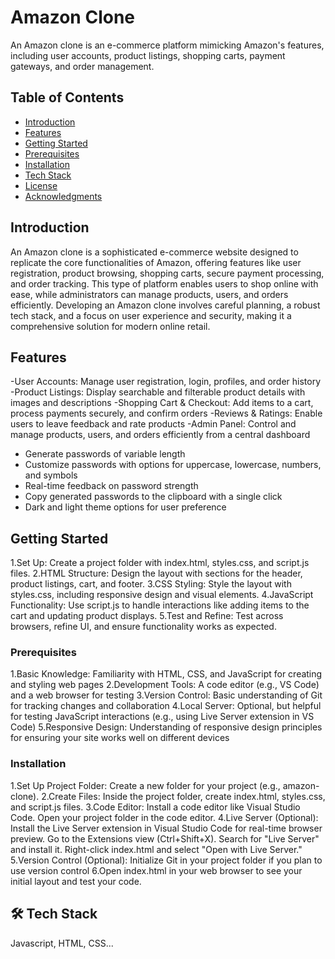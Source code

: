 # Amazon Clone

An Amazon clone is an e-commerce platform mimicking Amazon's features, including user accounts, product listings, shopping carts, payment gateways, and order management.

## Table of Contents
- [Introduction](#introduction)
- [Features](#features)
- [Getting Started](#getting-started)
- [Prerequisites](#prerequisites)
- [Installation](#installation)
- [Tech Stack](#tech)
- [License](#license)
- [Acknowledgments](#Acknowledgements)

## Introduction
An Amazon clone is a sophisticated e-commerce website designed to replicate the core functionalities of Amazon, offering features like user registration, product browsing, shopping carts, secure payment processing, and order tracking. This type of platform enables users to shop online with ease, while administrators can manage products, users, and orders efficiently. Developing an Amazon clone involves careful planning, a robust tech stack, and a focus on user experience and security, making it a comprehensive solution for modern online retail.
## Features
-User Accounts: Manage user registration, login, profiles, and order history 
-Product Listings: Display searchable and filterable product details with images and descriptions 
-Shopping Cart & Checkout: Add items to a cart, process payments securely, and confirm orders 
-Reviews & Ratings: Enable users to leave feedback and rate products
-Admin Panel: Control and manage products, users, and orders efficiently from a central dashboard


- Generate passwords of variable length
- Customize passwords with options for uppercase, lowercase, numbers, and symbols
- Real-time feedback on password strength
- Copy generated passwords to the clipboard with a single click
- Dark and light theme options for user preference
## Getting Started

1.Set Up: Create a project folder with index.html, styles.css, and script.js files.
2.HTML Structure: Design the layout with sections for the header, product listings, cart, and footer.
3.CSS Styling: Style the layout with styles.css, including responsive design and visual elements.
4.JavaScript Functionality: Use script.js to handle interactions like adding items to the cart and updating product displays.
5.Test and Refine: Test across browsers, refine UI, and ensure functionality works as expected.
### Prerequisites

1.Basic Knowledge: Familiarity with HTML, CSS, and JavaScript for creating and styling web pages
2.Development Tools: A code editor (e.g., VS Code) and a web browser for testing
3.Version Control: Basic understanding of Git for tracking changes and collaboration
4.Local Server: Optional, but helpful for testing JavaScript interactions (e.g., using Live Server extension in VS Code)
5.Responsive Design: Understanding of responsive design principles for ensuring your site works well on different devices

### Installation
1.Set Up Project Folder:
Create a new folder for your project (e.g., amazon-clone).
2.Create Files:
Inside the project folder, create index.html, styles.css, and script.js files.
3.Code Editor:
Install a code editor like Visual Studio Code.
Open your project folder in the code editor.
4.Live Server (Optional):
Install the Live Server extension in Visual Studio Code for real-time browser preview.
Go to the Extensions view (Ctrl+Shift+X).
Search for "Live Server" and install it.
Right-click index.html and select "Open with Live Server."
5.Version Control (Optional):
Initialize Git in your project folder if you plan to use version control
6.Open index.html in your web browser to see your initial layout and test your code.

## 🛠 Tech Stack
Javascript, HTML, CSS...
